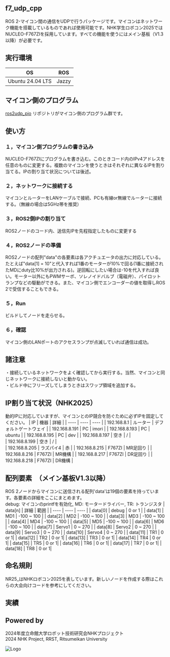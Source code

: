 ## f7_udp_cpp
ROS 2-マイコン間の通信をUDPで行うパッケージです。マイコンはネットワーク機能を搭載しているものであれば使用可能です。NHK学生ロボコン2025ではNUCLEO-F767ZIを採用しています。すべての機能を使うにはメイン基板（V1.3以降）が必要です。

## 実行環境 
| OS | ROS | 
| ---- | ---- | 
| Ubuntu 24.04 LTS | Jazzy | 

## マイコン側のプログラム 
[ros2udp_pio](https://github.com/RRST-NHK-Project/ros2udp_pio.git)
リポジトリがマイコン側のプログラム群です。

## 使い方
### １，マイコン側プログラムの書き込み
NUCLEO-F767ZIにプログラムを書き込む。このときコード内のIPv4アドレスを任意のものに変更する。複数のマイコンを使うときはそれぞれに異なるIPを割り当てる。IPの割り当て状況については後述。
### ２，ネットワークに接続する
マイコンとルーターをLANケーブルで接続、PCも有線or無線でルーターに接続する。（無線の場合は5GHz帯を推奨）  
### ３，ROS2側IPの割り当て
ROS2ノードのコード内、送信先IPを先程指定したものに変更する  
### ４，ROS2ノードの準備
ROS2ノードの配列"data"の各要素は各アクチュエータの出力に対応している。たとえば"data[1] = 10"と代入すれば1番のモーターが10%で回る(1番に接続されたMDにduty比10%が出力される)。逆回転にしたい場合は-10を代入すれば良い。モーター以外にもPWMサーボ、ソレノイドバルブ（電磁弁）、パイロットランプなどの駆動ができる。また、マイコン側でエンコーダーの値を取得しROS 2で受信することもできる。
### ５，Run
ビルドしてノードを走らせる。  
### ６，確認
マイコン側のLANポートのアクセスランプが点滅していれば通信は成功。  

## 諸注意
・接続しているネットワークをよく確認してから実行する。当然、マイコンと同じネットワークに接続しないと動かない。  
・ビルド中にフリーズしてしまうときはスワップ領域を追加する。


## IP割り当て状況（NHK2025）
動的IPに対応していますが、マイコンとのIP競合を防ぐために必ずIPを固定してください。
| IP | 機器 | 詳細 |
| ---- | ---- | ---- |
| 192.168.8.1 | ルーター | デフォルトゲートウェイ |
| 192.168.8.191 | PC | imori | 
| 192.168.8.193 | PC | ubuntu | 
| 192.168.8.195 | PC | dev | 
| 192.168.8.197 | 空き | / |  
| 192.168.8.199 | 空き | / |   
| 192.168.8.205 | ラズパイ4 | 赤 | 
| 192.168.8.215 | F767ZI | MR足回り |
| 192.168.8.216 | F767ZI | MR機構 |
| 192.168.8.217 | F767ZI | DR足回り |
| 192.168.8.218 | F767ZI | DR機構 |

## 配列要素　（メイン基板V1.3以降）
ROS 2ノードからマイコンに送信される配列'data'は19個の要素を持っています。各要素の詳細をここにまとめます。  
debug: マイコンのprintfを有効化, MD: モータードライバー, TR: トランジスタ
| data[n] | 詳細 | 範囲 |
| ---- | ---- | ---- |
| data[0] | debug | 0 or 1 |
| data[1] | MD1 | -100 ~ 100 |
| data[2] | MD2 | -100 ~ 100 |
| data[3] | MD3 | -100 ~ 100 |
| data[4] | MD4 | -100 ~ 100 |
| data[5] | MD5 | -100 ~ 100 |
| data[6] | MD6 | -100 ~ 100 |
| data[7] | Servo1 | 0 ~ 270 |
| data[8] | Servo2 | 0 ~ 270 |
| data[9] | Servo3 | 0 ~ 270 |
| data[10] | Servo4 | 0 ~ 270 |
| data[11] | TR1 | 0 or 1|
| data[12] | TR2 | 0 or 1|
| data[13] | TR3 | 0 or 1|
| data[14] | TR4 | 0 or 1|
| data[15] | TR5 | 0 or 1|
| data[16] | TR6 | 0 or 1|
| data[17] | TR7 | 0 or 1|
| data[18] | TR8 | 0 or 1|



## 命名規則
NR25_はNHKロボコン2025を表しています。新しいノードを作成する際はこれらの大会向けコードを参考にしてください。

## 実績

## Powered by
2024年度立命館大学ロボット技術研究会NHKプロジェクト  
2024 NHK Project, RRST, Ritsumeikan University 

![Logo](https://www.rrst.jp/img/logo.png)
